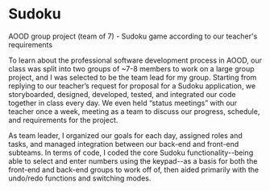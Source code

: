 # Sudoku
AOOD group project (team of 7) - Sudoku game according to our teacher's requirements

To learn about the professional software development process in AOOD, our class was split into two groups of ~7-8 members to work on a large group project, and I was selected to be the team lead for my group. Starting from replying to our teacher’s request for proposal for a Sudoku application, we storyboarded, designed, developed, tested, and integrated our code together in class every day. We even held “status meetings” with our teacher once a week, meeting as a team to discuss our progress, schedule, and requirements for the project.

As team leader, I organized our goals for each day, assigned roles and tasks, and managed integration between our back-end and front-end subteams. In terms of code, I coded the core Sudoku functionality--being able to select and enter numbers using the keypad--as a basis for both the front-end and back-end groups to work off of, then aided primarily with the undo/redo functions and switching modes.
